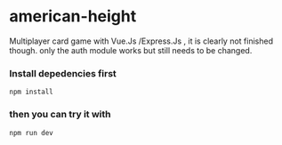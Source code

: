 # american-height
Multiplayer card game with Vue.Js /Express.Js , it is clearly not finished though.
only the auth module works but still needs to be changed.


### Install depedencies first

```
npm install
```

### then you can try it with

```
npm run dev
```

